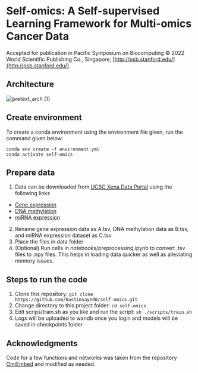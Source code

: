 # Self-omics: A Self-supervised Learning Framework for Multi-omics Cancer Data
Accepted for publication in Pacific Symposium on Biocomputing © 2022 World Scientific Publishing Co., Singapore, [http://psb.stanford.edu/]{http://psb.stanford.edu/}

## Architecture
![pretext_arch (1)](https://user-images.githubusercontent.com/26195507/182119254-51739483-5d86-4793-98f2-8ac393e2f8db.png)

## Create environment
To create a conda environment using the environment file given, run the command given below:
```
conda env create -f environment.yml
conda activate self-omics
```

## Prepare data
1. Data can be downloaded from [UCSC Xena Data Portal](https://xenabrowser.net/datapages/?cohort=GDC%20Pan-Cancer%20(PANCAN)&removeHub=https%3A%2F%2Fxena.treehouse.gi.ucsc.edu%3A443) using the following links
  - [Gene expression](https://gdc-hub.s3.us-east-1.amazonaws.com/download/GDC-PANCAN.htseq_fpkm-uq.tsv.gz)
  - [DNA methylation](https://gdc-hub.s3.us-east-1.amazonaws.com/download/GDC-PANCAN.methylation450.tsv.gz)
  - [miRNA expression](https://gdc-hub.s3.us-east-1.amazonaws.com/download/GDC-PANCAN.mirna.tsv.gz)
2. Rename gene expression data as A.tsv, DNA methylation data as B.tsv, and miRNA expression dataset as C.tsv
3. Place the files in data folder
3. (Optional) Run cells in notebooks/preprocessing.ipynb to convert .tsv files to .npy files. This helps in loading data quicker as well as alleviating memory issues.

## Steps to run the code
1. Clone this repository: `git clone https://github.com/hashimsayed0/self-omics.git`
2. Change directory to this project folder: `cd self-omics`
3. Edit scrips/train.sh as you like and run the script: `sh ./scripts/train.sh`
4. Logs will be uploaded to wandb once you login and models will be saved in checkpoints folder

## Acknowledgments
Code for a few functions and networks was taken from the repository [OmiEmbed](https://github.com/zhangxiaoyu11/OmiEmbed) and modified as needed.
